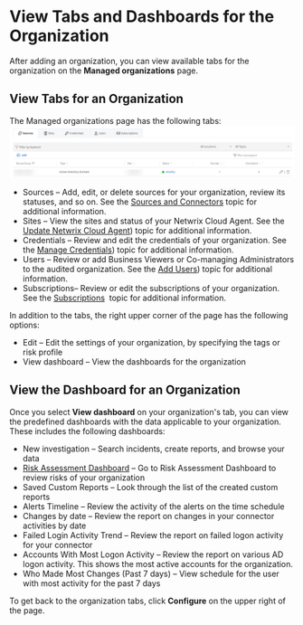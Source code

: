 # View Tabs and Dashboards for the Organization

After adding an organization, you can view available tabs for the organization on the **Managed organizations** page.

## View Tabs for an Organization

The Managed organizations page has the following tabs:![](../../../Resources/Images/1Secure/TabsView.png)

- Sources – Add, edit, or delete sources for your organization, review its statuses, and so on. See the [Sources and Connectors](SourcesAndConnectors/README.md)  topic for additional information.
- Sites  – View the sites and status of your Netwrix Cloud Agent. See the [Update Netwrix Cloud Agent](AddSites.md))  topic for additional information.
- Credentials  – Review and edit the credentials of your organization. See the [Manage Credentials](ManagingCredentials.md)) topic for additional information.
- Users – Review or add Business Viewers or Co-managing Administrators to the audited organization.  See the [Add Users](AddingUsers.md))  topic for additional information.
- Subscriptions– Review or edit the subscriptions of your organization. See the [Subscriptions](../SearchAndReports/Subscriptions.md)  topic for additional information.

In addition to the tabs, the right upper corner of the page has the following options:

- Edit – Edit the settings of your organization, by specifying the tags or risk profile
- View dashboard – View the  dashboards for the organization

## View the Dashboard for an Organization 

Once you select **View dashboard** on your organization's tab, you can view the predefined dashboards with the data applicable to your organization. These includes the following dashboards:

- New investigation – Search incidents, create reports, and browse your data
- [Risk Assessment Dashboard](../RiskProfiles/RiskAssessmentDashboard.md)  – Go to Risk Assessment Dashboard to review risks of your organization
- Saved Custom Reports – Look through the list of the created custom reports
- Alerts Timeline  – Review the activity of the alerts on the time schedule
- Changes by date – Review the report on changes in your connector activities by date
- Failed Login Activity Trend – Review the report on failed logon activity for your connector
- Accounts With Most Logon Activity – Review the report on various AD logon activity. This shows the most active accounts for the organization.
- Who Made Most Changes (Past 7 days) – View schedule for the user with most activity for the past 7 days

To get back to the organization tabs, click **Configure** on the upper right of the page.